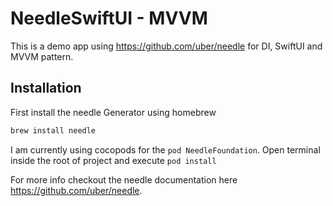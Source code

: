 # NeedleSwiftUI - MVVM
This is a demo app using https://github.com/uber/needle for DI, SwiftUI and MVVM pattern.

## Installation
First install the needle Generator using homebrew

```sh
brew install needle
```
I am currently using cocopods for the  `pod NeedleFoundation`.
Open terminal inside the root of project and execute `pod install`

For more info checkout the needle documentation here https://github.com/uber/needle.
